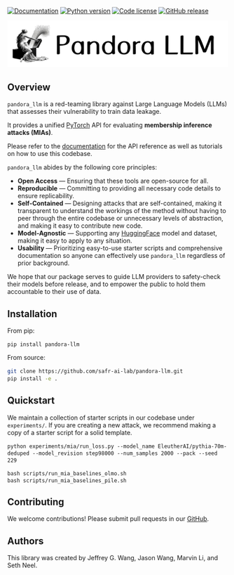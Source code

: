 <a href="https://pandora-llm.readthedocs.io/en/latest/"><img alt="Documentation" src="https://img.shields.io/website?url=https%3A%2F%2Fpandora-llm.readthedocs.io%2Fen%2Flatest%2F&up_message=sphinx&label=docs&color=blue"></a>
<a href="https://pypi.org/project/pandora-llm/"><img alt="Python version" src="https://img.shields.io/python/required-version-toml?tomlFilePath=https%3A%2F%2Fraw.githubusercontent.com%2Fsafr-ai-lab%2Fpandora-llm%2Fblob%2Fmain%2Fpyproject.toml&color=green"></a>
<a href="https://github.com/safr-ai-lab/pandora-llm/blob/main/LICENSE.txt"><img alt="Code license" src="https://img.shields.io/github/license/safr-ai-lab/pandora-llm?color=blue"></a>
<a href="https://github.com/safr-ai-lab/pandora-llm/releases"><img alt="GitHub release" src="https://img.shields.io/github/v/release/safr-ai-lab/pandora-llm?color=green"></a>

<p align="center">
   <img src="docs/source/assets/pandora_llm_title.png" alt="drawing" width="600"/>
</p>

## Overview

`pandora_llm` is a red-teaming library against Large Language Models (LLMs) that assesses their vulnerability to train data leakage.

It provides a unified [PyTorch](https://pytorch.org/) API for evaluating **membership inference attacks (MIAs)**.

Please refer to the [documentation](https://pandora-llm.readthedocs.io/en/latest/) for the API reference as well as tutorials on how to use this codebase.

`pandora_llm` abides by the following core principles:

- **Open Access** — Ensuring that these tools are open-source for all.
- **Reproducible** — Committing to providing all necessary code details to ensure replicability.
- **Self-Contained** — Designing attacks that are self-contained, making it transparent to understand the workings of the method without having to peer through the entire codebase or unnecessary levels of abstraction, and making it easy to contribute new code.
- **Model-Agnostic** — Supporting any [HuggingFace](https://huggingface.co/) model and dataset, making it easy to apply to any situation.
- **Usability** — Prioritizing easy-to-use starter scripts and comprehensive documentation so anyone can effectively use `pandora_llm` regardless of prior background.

We hope that our package serves to guide LLM providers to safety-check their models before release, and to empower the public to hold them accountable to their use of data.

## Installation

From pip:
```
pip install pandora-llm
```

From source:

```bash
git clone https://github.com/safr-ai-lab/pandora-llm.git
pip install -e .
```

## Quickstart
We maintain a collection of starter scripts in our codebase under ``experiments/``. If you are creating a new attack, we recommend making a copy of a starter script for a solid template.

```
python experiments/mia/run_loss.py --model_name EleutherAI/pythia-70m-deduped --model_revision step98000 --num_samples 2000 --pack --seed 229
```

```
bash scripts/run_mia_baselines_olmo.sh
bash scripts/run_mia_baselines_pile.sh
```

## Contributing
We welcome contributions! Please submit pull requests in our [GitHub](https://github.com/safr-ai-lab/pandora-llm).


## Authors

This library was created by Jeffrey G. Wang, Jason Wang, Marvin Li, and Seth Neel.